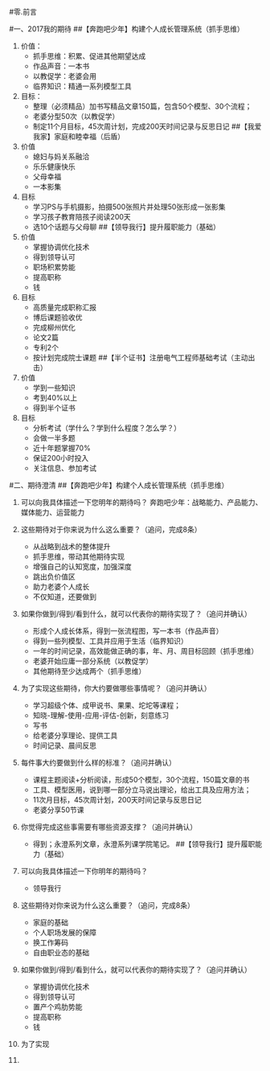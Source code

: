 #零.前言

#一、2017我的期待
##【奔跑吧少年】构建个人成长管理系统（抓手思维）
1. 价值：
    - 抓手思维：积累、促进其他期望达成
    - 作品声音：一本书
    - 以教促学：老婆会用
    - 临界知识：精通一系列模型工具
2. 目标：
    - 整理（必须精品）加书写精品文章150篇，包含50个模型、30个流程；
    - 老婆分型50次（以教促学）
    - 制定11个月目标，45次周计划，完成200天时间记录与反思日记
##【我爱我家】家庭和睦幸福（后盾）
1. 价值
    - 媳妇与妈关系融洽
    - 乐乐健康快乐
    - 父母幸福
    - 一本影集
2. 目标
    - 学习PS与手机摄影，拍摄500张照片并处理50张形成一张影集
    - 学习孩子教育陪孩子阅读200天
    - 选10个话题与父母聊
##【领导我行】提升履职能力（基础）
1. 价值
    - 掌握协调优化技术
    - 得到领导认可
    - 职场积累势能
    - 提高职称
    - 钱
2. 目标
    - 高质量完成职称汇报
    - 博后课题验收优
    - 完成柳州优化
    - 论文2篇
    - 专利2个
    - 按计划完成院士课题
##【半个证书】注册电气工程师基础考试（主动出击）
1. 价值
    - 学到一些知识
    - 考到40%以上
    - 得到半个证书
2. 目标
    - 分析考试（学什么？学到什么程度？怎么学？）
    - 会做一半多题
    - 近十年题掌握70%
    - 保证200小时投入
    - 关注信息、参加考试

#二、期待澄清
##【奔跑吧少年】构建个人成长管理系统（抓手思维）
1. 可以向我具体描述一下您明年的期待吗？
    奔跑吧少年：战略能力、产品能力、媒体能力、运营能力
2. 这些期待对于你来说为什么这么重要？（追问，完成8条）
    - 从战略到战术的整体提升
    - 抓手思维，带动其他期待实现
    - 增强自己的认知宽度，加强深度
    - 跳出负价值区
    - 助力老婆个人成长
    - 不仅知道，还要做到
3. 如果你做到/得到/看到什么，就可以代表你的期待实现了？（追问并确认）
    - 形成个人成长体系，得到一张流程图，写一本书（作品声音）
    - 得到一些列模型、工具并应用于生活（临界知识）
    - 一年的时间记录，高效能做正确的事，年、月、周目标回顾（抓手思维）
    - 老婆开始应庸一部分系统（以教促学）
    - 其他期待至少达成两个（抓手思维）
4. 为了实现这些期待，你大约要做哪些事情呢？（追问并确认）
    - 学习超级个体、成甲说书、果果、坨坨等课程；
    - 知晓-理解-使用-应用-评估-创新，刻意练习
    - 写书
    - 给老婆分享理论、提供工具
    - 时间记录、晨间反思
5. 每件事大约要做到什么样的标准？（追问并确认）
    - 课程主题阅读+分析阅读，形成50个模型，30个流程，150篇文章的书
    - 工具、模型医用，说到哪一部分立马说出理论，给出工具及应用方法；
    - 11次月目标，45次周计划，200天时间记录与反思日记
    - 老婆分享50节课
6. 你觉得完成这些事需要有哪些资源支撑？（追问并确认）
    - 得到；永澄系列文章，永澄系列课学院笔记。
##【领导我行】提升履职能力（基础）
1.  可以向我具体描述一下你明年的期待吗？
    - 领导我行
2. 这些期待对你来说为什么这么重要？（追问，完成8条）
    - 家庭的基础
    - 个人职场发展的保障
    - 换工作筹码
    - 自由职业态的基础
3. 如果你做到/得到/看到什么，就可以代表你的期待实现了？（追问并确认）
    - 掌握协调优化技术
    - 得到领导认可
    - 置产个鸡肋势能
    - 提高职称
    - 钱
4. 为了实现

2. 